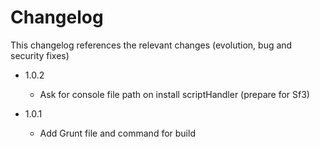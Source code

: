 Changelog
=========

This changelog references the relevant changes (evolution, bug and security fixes)

* 1.0.2
    * Ask for console file path on install scriptHandler (prepare for Sf3)
    
* 1.0.1
    
    * Add Grunt file and command for build
